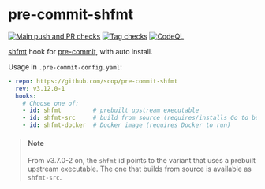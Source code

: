 # pre-commit-shfmt

[![Main push and PR checks](https://github.com/scop/pre-commit-shfmt/actions/workflows/check.yml/badge.svg)](https://github.com/scop/pre-commit-shfmt/actions/workflows/check.yml)
[![Tag checks](https://github.com/scop/pre-commit-shfmt/actions/workflows/check-tag.yml/badge.svg)](https://github.com/scop/pre-commit-shfmt/actions/workflows/check-tag.yml)
[![CodeQL](https://github.com/scop/pre-commit-shfmt/actions/workflows/github-code-scanning/codeql/badge.svg)](https://github.com/scop/pre-commit-shfmt/actions/workflows/github-code-scanning/codeql)

[shfmt](https://github.com/mvdan/sh#shfmt) hook for
[pre-commit](https://pre-commit.com), with auto install.

Usage in `.pre-commit-config.yaml`:

```yaml
- repo: https://github.com/scop/pre-commit-shfmt
  rev: v3.12.0-1
  hooks:
    # Choose one of:
    - id: shfmt         # prebuilt upstream executable
    - id: shfmt-src     # build from source (requires/installs Go to build)
    - id: shfmt-docker  # Docker image (requires Docker to run)
```

> #### Note
>
> From v3.7.0-2 on, the `shfmt` id points to the variant that uses a prebuilt
> upstream executable. The one that builds from source is available as
> `shfmt-src`.
